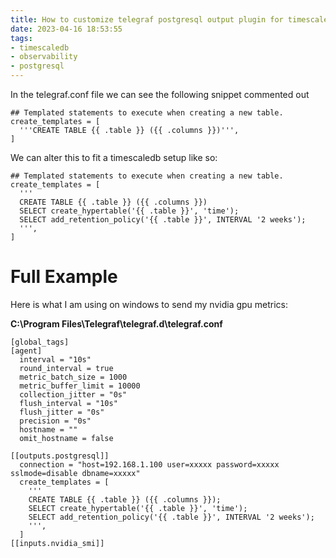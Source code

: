 ```yaml
---
title: How to customize telegraf postgresql output plugin for timescaledb
date: 2023-04-16 18:53:55
tags:
- timescaledb
- observability
- postgresql
---
```


In the telegraf.conf file we can see the following snippet commented out

```
## Templated statements to execute when creating a new table.
create_templates = [
  '''CREATE TABLE {{ .table }} ({{ .columns }})''',
]
```

We can alter this to fit a timescaledb setup like so:


```
## Templated statements to execute when creating a new table.
create_templates = [
  '''
  CREATE TABLE {{ .table }} ({{ .columns }})
  SELECT create_hypertable('{{ .table }}', 'time');
  SELECT add_retention_policy('{{ .table }}', INTERVAL '2 weeks');  
  ''',
]
```

# Full Example

Here is what I am using on windows to send my nvidia gpu metrics:

**C:\Program Files\Telegraf\telegraf.d\telegraf.conf**

```
[global_tags]
[agent]
  interval = "10s"
  round_interval = true
  metric_batch_size = 1000
  metric_buffer_limit = 10000
  collection_jitter = "0s"
  flush_interval = "10s"
  flush_jitter = "0s"
  precision = "0s"
  hostname = ""
  omit_hostname = false

[[outputs.postgresql]]
  connection = "host=192.168.1.100 user=xxxxx password=xxxxx sslmode=disable dbname=xxxxx"
  create_templates = [
    '''
    CREATE TABLE {{ .table }} ({{ .columns }});
    SELECT create_hypertable('{{ .table }}', 'time');
    SELECT add_retention_policy('{{ .table }}', INTERVAL '2 weeks');  
    ''',
  ]
[[inputs.nvidia_smi]]

```

